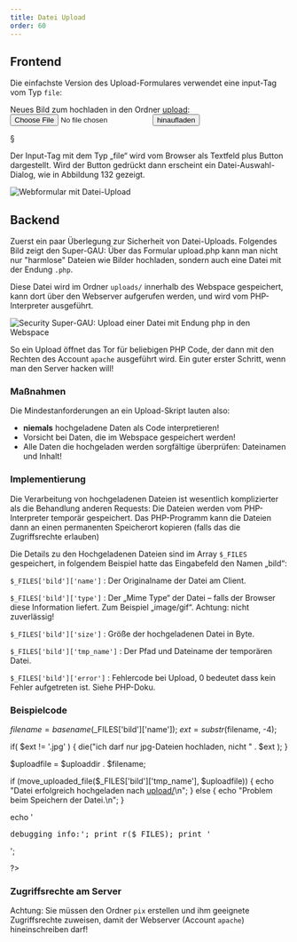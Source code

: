 ```yaml
---
title: Datei Upload
order: 60
---
```


## Frontend

Die einfachste Version des Upload-Formulares verwendet eine input-Tag
vom Typ `file`:

<htmlcode caption="Formular für den Datei-Upload">
<form action="upload.php" method="post" enctype="multipart/form-data">
  Neues Bild zum hochladen in den Ordner <a href='pix/'>upload</a>: 
  <input type="file" name="bild">
  <input type="submit" value="hinaufladen">
</form>
</htmlcode>

§

Der Input-Tag mit dem Typ „file“ wird vom Browser als Textfeld plus Button dargestellt. Wird der Button gedrückt dann erscheint ein Datei-Auswahl-Dialog, wie in Abbildung 132 gezeigt.

![Webformular mit Datei-Upload](/images/file-input.png)

## Backend

Zuerst ein paar Überlegung zur Sicherheit von Datei-Uploads. Folgendes Bild
zeigt den Super-GAU: Über das Formular upload.php kann man nicht nur "harmlose"
Dateien wie Bilder hochladen, sondern auch eine Datei mit der Endung `.php`.

Diese Datei wird im Ordner `uploads/` innerhalb des Webspace gespeichert,
kann dort über den Webserver aufgerufen werden, und wird vom PHP-Interpreter
ausgeführt.

![Security Super-GAU: Upload einer Datei mit Endung php in den Webspace](/images/upload-security.png)

So ein Upload öffnet das Tor für beliebigen PHP Code, der dann mit den
Rechten des Account `apache` ausgeführt wird.  Ein guter erster Schritt, wenn
man den Server hacken will!

### Maßnahmen

Die Mindestanforderungen an ein Upload-Skript lauten also:

* **niemals** hochgeladene Daten als Code interpretieren!
* Vorsicht bei Daten, die im Webspace gespeichert werden!
* Alle Daten die hochgeladen werden sorgfältige überprüfen: Dateinamen und Inhalt!

### Implementierung

Die Verarbeitung von hochgeladenen Dateien ist wesentlich komplizierter als die Behandlung anderen Requests: Die Dateien werden vom PHP-Interpreter temporär gespeichert. Das PHP-Programm kann die Dateien dann an einen permanenten Speicherort kopieren (falls das die Zugriffsrechte erlauben)

Die Details zu den Hochgeladenen Dateien sind im Array `$_FILES` gespeichert, in folgendem Beispiel hatte das Eingabefeld den Namen „bild“: 

`$_FILES['bild']['name']`
: Der Originalname der Datei am Client. 

`$_FILES['bild']['type']`
: Der „Mime Type“ der Datei – falls der Browser diese Information liefert. Zum Beispiel „image/gif“. Achtung: nicht zuverlässig! 

`$_FILES['bild']['size']`
: Größe der hochgeladenen Datei in Byte. 

`$_FILES['bild']['tmp_name']`
: Der Pfad und Dateiname der temporären Datei. 

`$_FILES['bild']['error']`
: Fehlercode bei Upload, 0 bedeutet dass kein Fehler aufgetreten ist. Siehe PHP-Doku.

### Beispielcode


<php caption="PHP-Programm zur Behandlung von Datei-Upload">
<?php
$uploaddir = dirname( $_SERVER["SCRIPT_FILENAME"] ) . "/pix/";

$filename = basename($_FILES['bild']['name']);
$ext = substr($filename, -4);

if( $ext != '.jpg' ) {
   die("ich darf nur jpg-Dateien hochladen, nicht " . $ext );
}

$uploadfile = $uploaddir . $filename;

if (move_uploaded_file($_FILES['bild']['tmp_name'], $uploadfile)) {
  echo "Datei erfolgreich hochgeladen nach <a href='upload/'>upload/</a>\n";
} else {
  echo "Problem beim Speichern der Datei.\n";
}

echo '<pre>debugging info:';
print_r($_FILES);
print '</pre>';

?>
</php>

### Zugriffsrechte am Server

Achtung: Sie müssen den Ordner `pix` erstellen und ihm 
geeignete Zugriffsrechte zuweisen, damit der Webserver (Account `apache`) 
hineinschreiben darf!




